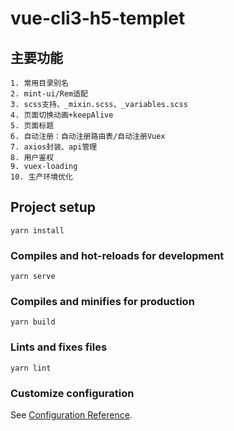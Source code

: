 # vue-cli3-h5-templet

## 主要功能

```angular2html
1. 常用目录别名
2. mint-ui/Rem适配
3. scss支持、_mixin.scss、_variables.scss
4. 页面切换动画+keepAlive
5. 页面标题
6. 自动注册：自动注册路由表/自动注册Vuex
7. axios封装、api管理
8. 用户鉴权
9. vuex-loading
10. 生产环境优化
```

## Project setup
```
yarn install
```

### Compiles and hot-reloads for development
```
yarn serve
```

### Compiles and minifies for production
```
yarn build
```

### Lints and fixes files
```
yarn lint
```

### Customize configuration
See [Configuration Reference](https://cli.vuejs.org/config/).
